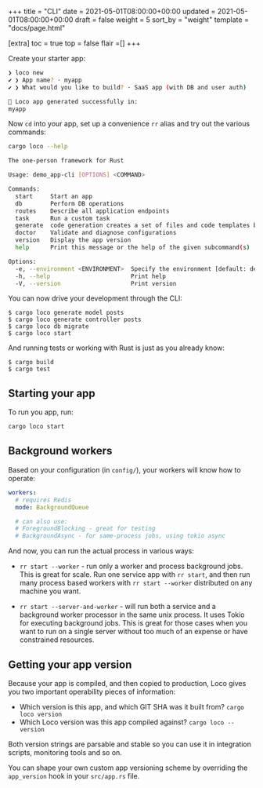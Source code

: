 +++
title = "CLI"
date = 2021-05-01T08:00:00+00:00
updated = 2021-05-01T08:00:00+00:00
draft = false
weight = 5
sort_by = "weight"
template = "docs/page.html"

[extra]
toc = true
top = false
flair =[]
+++


Create your starter app:

<!-- <snip id="loco-cli-new-from-template" inject_from="yaml" template="sh"> -->
```sh
❯ loco new
✔ ❯ App name? · myapp
✔ ❯ What would you like to build? · SaaS app (with DB and user auth)

🚂 Loco app generated successfully in:
myapp
```
<!-- </snip> -->

Now `cd` into your app, set up a convenience `rr` alias and try out the various commands:

<!-- <snip id="help-command" inject_from="yaml" template="sh"> -->
```sh
cargo loco --help
```
<!-- </snip> -->

<!-- <snip id="exec-help-command" inject_from="yaml" action="exec" template="sh"> -->
```sh
The one-person framework for Rust

Usage: demo_app-cli [OPTIONS] <COMMAND>

Commands:
  start     Start an app
  db        Perform DB operations
  routes    Describe all application endpoints
  task      Run a custom task
  generate  code generation creates a set of files and code templates based on a predefined set of rules
  doctor    Validate and diagnose configurations
  version   Display the app version
  help      Print this message or the help of the given subcommand(s)

Options:
  -e, --environment <ENVIRONMENT>  Specify the environment [default: development]
  -h, --help                       Print help
  -V, --version                    Print version
```
<!-- </snip> -->


You can now drive your development through the CLI:

```
$ cargo loco generate model posts
$ cargo loco generate controller posts
$ cargo loco db migrate
$ cargo loco start
```

And running tests or working with Rust is just as you already know:

```
$ cargo build
$ cargo test
```

## Starting your app

To run you app, run:

<!-- <snip id="starting-the-server-command" inject_from="yaml" template="sh"> -->
```sh
cargo loco start
```
<!-- </snip> -->

## Background workers

Based on your configuration (in `config/`), your workers will know how to operate:

```yaml
workers:
  # requires Redis
  mode: BackgroundQueue

  # can also use:
  # ForegroundBlocking - great for testing
  # BackgroundAsync - for same-process jobs, using tokio async
```

And now, you can run the actual process in various ways:

- `rr start --worker` - run only a worker and process background jobs. This is great for scale. Run one service app with `rr start`, and then run many process based workers with `rr start --worker` distributed on any machine you want.

* `rr start --server-and-worker` - will run both a service and a background worker processor in the same unix process. It uses Tokio for executing background jobs. This is great for those cases when you want to run on a single server without too much of an expense or have constrained resources.

## Getting your app version

Because your app is compiled, and then copied to production, Loco gives you two important operability pieces of information:

* Which version is this app, and which GIT SHA was it built from? `cargo loco version`
* Which Loco version was this app compiled against? `cargo loco --version`

Both version strings are parsable and stable so you can use it in integration scripts, monitoring tools and so on.

You can shape your own custom app versioning scheme by overriding the `app_version` hook in your `src/app.rs` file.
